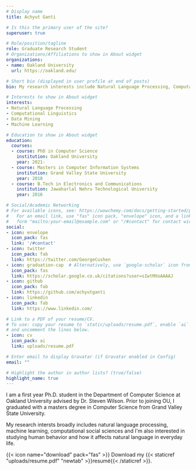 ```yaml
---
# Display name
title: Achyut Ganti

# Is this the primary user of the site?
superuser: true

# Role/position/tagline
role: Graduate Research Student
# Organizations/Affiliations to show in About widget
organizations:
- name: Oakland University
  url: https://oakland.edu/

# Short bio (displayed in user profile at end of posts)
bio: My research interests include Natural Language Processing, Computational Social Science, Machine Learning and Data Science.

# Interests to show in About widget
interests:
- Natural Language Processing
- Computational Linguistics
- Data Mining
- Machine Learning

# Education to show in About widget
education:
  courses:
  - course: PhD in Computer Science
    institution: Oakland University
    year: 2021-
  - course: Masters in Computer Information Systems
    institution: Grand Valley State University
    year: 2018
  - course: B.Tech in Electronics and Communications
    institution: Jawaharlal Nehru Technological University
    year: 2016

# Social/Academic Networking
# For available icons, see: https://wowchemy.com/docs/getting-started/page-builder/#icons
#   For an email link, use "fas" icon pack, "envelope" icon, and a link in the
#   form "mailto:your-email@example.com" or "/#contact" for contact widget.
social:
- icon: envelope
  icon_pack: fas
  link: '/#contact'
- icon: twitter
  icon_pack: fab
  link: https://twitter.com/GeorgeCushen
- icon: graduation-cap  # Alternatively, use `google-scholar` icon from `ai` icon pack
  icon_pack: fas
  link: https://scholar.google.co.uk/citations?user=sIwtMXoAAAAJ
- icon: github
  icon_pack: fab
  link: https://github.com/achyutganti
- icon: linkedin
  icon_pack: fab
  link: https://www.linkedin.com/

# Link to a PDF of your resume/CV.
# To use: copy your resume to `static/uploads/resume.pdf`, enable `ai` icons in `params.toml`, 
# and uncomment the lines below.
- icon: cv
  icon_pack: ai
  link: uploads/resume.pdf

# Enter email to display Gravatar (if Gravatar enabled in Config)
email: ""

# Highlight the author in author lists? (true/false)
highlight_name: true
---
```


I am a first year Ph.D. student in the Department of Computer Science at Oakland University advised by Dr. Steven Wilson. Prior to joining OU, I graduated with a masters degree in Computer Science from Grand Valley State University. 

My research intersts broadly includes natural language processing, machine learning, computational social sciences and I'm also interested in studying human behavior and how it affects natural language in everyday life.

{{< icon name="download" pack="fas" >}} Download my {{< staticref "uploads/resume.pdf" "newtab" >}}resumé{{< /staticref >}}.
